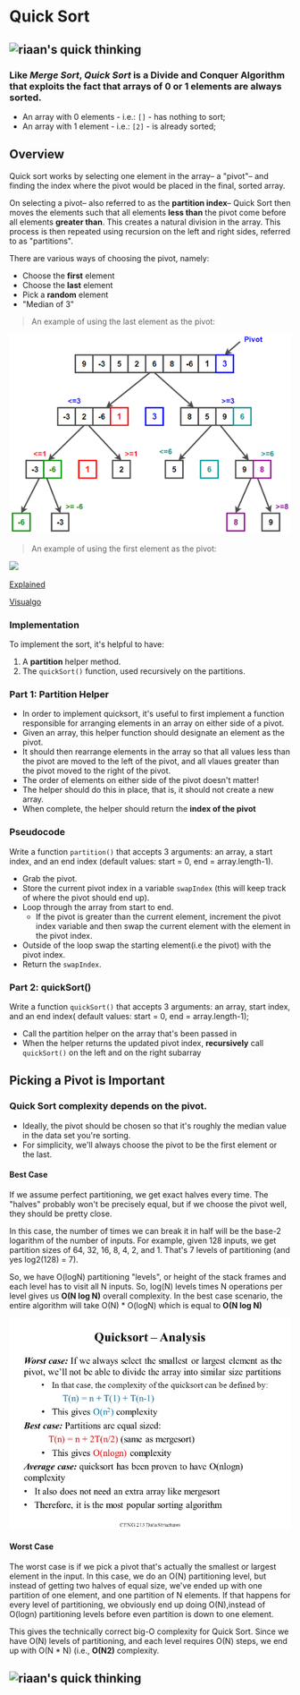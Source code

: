 # Quick Sort

## ![riaan's quick thinking](https://thumbs.gfycat.com/GlassHastyBighornedsheep-size_restricted.gif)

### Like _Merge Sort_, _Quick Sort_ is a Divide and Conquer Algorithm that exploits the fact that arrays of 0 or 1 elements are always sorted.

- An array with 0 elements - i.e.: `[]` - has nothing to sort;
- An array with 1 element - i.e.: `[2]` - is already sorted;

## Overview

Quick sort works by selecting one element in the array– a "pivot"– and finding the index where the pivot would be placed in the final, sorted array.

On selecting a pivot– also referred to as the **partition index**– Quick Sort then moves the elements such that all elements **less than** the pivot come before all elements **greater than**. This creates a natural division in the array. This process is then repeated using recursion on the left and right sides, referred to as "partitions".

There are various ways of choosing the pivot, namely:

- Choose the **first** element
- Choose the **last** element
- Pick a **random** element
- "Median of 3"

> An example of using the last element as the pivot:

![](1.png)

> An example of using the first element as the pivot:

![](https://media.giphy.com/media/Sr3PWdsXO8QFgEHmbR/giphy.gif)

[Explained](https://youtu.be/SLauY6PpjW4?t=10)

[Visualgo](https://visualgo.net/en/sorting)

### Implementation

To implement the sort, it's helpful to have:

1. A **partition** helper method.
2. The `quickSort()` function, used recursively on the partitions.


### Part 1: Partition Helper

- In order to implement quicksort, it's useful to first implement a function responsible for arranging elements in an array on either side of a pivot.
- Given an array, this helper function should designate an element as the pivot.
- It should then rearrange elements in the array so that all values less than the pivot are moved to the left of the pivot, and all vlaues greater than the pivot moved to the right of the pivot.
- The order of elements on either side of the pivot doesn't matter!
- The helper should do this in place, that is, it should not create a new array.
- When complete, the helper should return the **index of the pivot**

### Pseudocode 

Write a function `partition()` that accepts 3 arguments:
an array, a start index, and an end index (default values: start = 0, end = array.length-1).

- Grab the pivot.
- Store the current pivot index in a variable `swapIndex` (this will keep track of where the pivot should end up).
- Loop through the array from start to end.
  - If the pivot is greater than the current element, increment the pivot index variable and then swap the current element with the element in the pivot index.
- Outside of the loop swap the starting element(i.e the pivot) with the pivot index.
- Return the `swapIndex`.

### Part 2: quickSort()

Write a function `quickSort()` that accepts 3 arguments: an array, start index, and an end index( default values: start = 0, end = array.length-1);

- Call the partition helper on the array that's been passed in
- When the helper returns the updated pivot index, **recursively** call `quickSort()` on the left and on the right subarray

## Picking a Pivot is Important

### Quick Sort complexity depends on the pivot.

- Ideally, the pivot should be chosen so that it's roughly the median value in the data set you're sorting.
- For simplicity, we'll always choose the pivot to be the first element or the last.

#### Best Case

If we assume perfect partitioning, we get exact halves every time. The "halves" probably won't be precisely equal, but if we choose the pivot well, they should be pretty close.

In this case, the number of times we can break it in half will be the base-2 logarithm of the number of inputs. For example, given 128 inputs, we get partition sizes of 64, 32, 16, 8, 4, 2, and 1. That's 7 levels of partitioning (and yes log2(128) = 7).

So, we have O(logN) partitioning "levels", or height of the stack frames and each level has to visit all N inputs. So, log(N) levels times N operations per level gives us **O(N log N)** overall complexity.
In the best case scenario, the entire algorithm will take O(N) * O(logN) which is equal to **O(N log N)**

![](2.jpg)

#### Worst Case

The worst case is if we pick a pivot that's actually the smallest or largest element in the input. In this case, we do an O(N) partitioning level, but instead of getting two halves of equal size, we've ended up with one partition of one element, and one partition of N elements. If that happens for every level of partitioning, we obviously end up doing O(N),instead of O(logn) partitioning levels before even partition is down to one element.

This gives the technically correct big-O complexity for Quick Sort. Since we have O(N) levels of partitioning, and each level requires O(N) steps, we end up with O(N * N) (i.e., **O(N2)** complexity.

## ![riaan's quick thinking](https://33.media.tumblr.com/7f91f74e46e50787aad2c718e787fa7e/tumblr_nv1breX8Kh1uu6qs9o6_250.gif)

